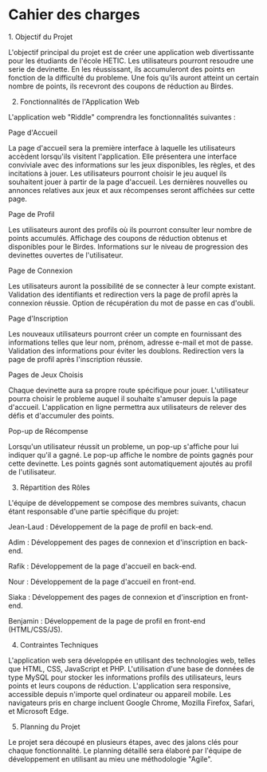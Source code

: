 <h1>Cahier des charges</h1>

<p>
1. Objectif du Projet

L'objectif principal du projet est de créer une application web divertissante pour les étudiants de l'école HETIC. Les utilisateurs pourront resoudre une serie de devinette. En les réussissant, ils accumuleront des points en fonction de la difficulté du probleme. Une fois qu'ils auront atteint un certain nombre de points, ils recevront des coupons de réduction au Birdes.

2. Fonctionnalités de l'Application Web

L'application web "Riddle" comprendra les fonctionnalités suivantes :

Page d'Accueil

La page d'accueil sera la première interface à laquelle les utilisateurs accèdent lorsqu'ils visitent l'application.
Elle présentera une interface conviviale avec des informations sur les jeux disponibles, les règles, et des incitations à jouer.
Les utilisateurs pourront choisir le jeu auquel ils souhaitent jouer à partir de la page d'accueil.
Les dernières nouvelles ou annonces relatives aux jeux et aux récompenses seront affichées sur cette page.

Page de Profil

Les utilisateurs auront des profils où ils pourront consulter leur nombre de points accumulés.
Affichage des coupons de réduction obtenus et disponibles pour le Birdes.
Informations sur le niveau de progression des devinettes ouvertes de l'utilisateur.

Page de Connexion

Les utilisateurs auront la possibilité de se connecter à leur compte existant.
Validation des identifiants et redirection vers la page de profil après la connexion réussie.
Option de récupération du mot de passe en cas d'oubli.

Page d'Inscription

Les nouveaux utilisateurs pourront créer un compte en fournissant des informations telles que leur nom, prénom, adresse e-mail et mot de passe.
Validation des informations pour éviter les doublons.
Redirection vers la page de profil après l'inscription réussie.

Pages de Jeux Choisis

Chaque devinette aura sa propre route spécifique pour jouer.
L'utilisateur pourra choisir le probleme auquel il souhaite s'amuser depuis la page d'accueil.
L'application en ligne permettra aux utilisateurs de relever des défis et d'accumuler des points.

Pop-up de Récompense

Lorsqu'un utilisateur réussit un probleme, un pop-up s'affiche pour lui indiquer qu'il a gagné.
Le pop-up affiche le nombre de points gagnés pour cette devinette.
Les points gagnés sont automatiquement ajoutés au profil de l'utilisateur.

3. Répartition des Rôles

L'équipe de développement se compose des membres suivants, chacun étant responsable d'une partie spécifique du projet:

Jean-Laud : Développement de la page de profil en back-end.

Adim : Développement des pages de connexion et d'inscription en back-end.

Rafik : Développement de la page d'accueil en back-end.

Nour : Développement de la page d'accueil en front-end.

Siaka : Développement des pages de connexion et d'inscription en front-end.

Benjamin : Développement de la page de profil en front-end (HTML/CSS/JS).

4. Contraintes Techniques

L'application web sera développée en utilisant des technologies web, telles que HTML, CSS, JavaScript et PHP.
L'utilisation d'une base de données de type MySQL pour stocker les informations profils des utilisateurs, leurs points et leurs coupons de réduction.
L'application sera responsive, accessible depuis n'importe quel ordinateur ou appareil mobile.
Les navigateurs pris en charge incluent Google Chrome, Mozilla Firefox, Safari, et Microsoft Edge.

5. Planning du Projet

Le projet sera découpé en plusieurs étapes, avec des jalons clés pour chaque fonctionnalité. Le planning détaillé sera élaboré par l'équipe de développement en utilisant au mieu une méthodologie "Agile".</p>
